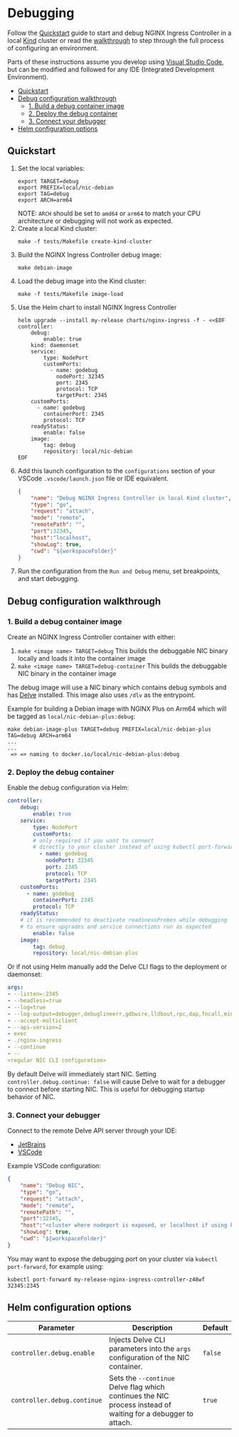# Debugging

Follow the [Quickstart](#quickstart) guide to start and debug NGINX Ingress Controller in a local [Kind](https://kind.sigs.k8s.io/) cluster or read the [walkthrough](#debug-configuration-walkthrough) to step through the full process of configuring an environment.

Parts of these instructions assume you develop using [Visual Studio Code](https://code.visualstudio.com/), but can be modified and followed for any IDE (Integrated Development Environment).

- [Quickstart](#quickstart)
- [Debug configuration walkthrough](#debug-configuration-walkthrough)
  - [1. Build a debug container image](#1-build-a-debug-container-image)
  - [2. Deploy the debug container](#2-deploy-the-debug-container)
  - [3. Connect your debugger](#3-connect-your-debugger)
- [Helm configuration options](#helm-configuration-options)



## Quickstart

1. Set the local variables:
    ```shell
    export TARGET=debug
    export PREFIX=local/nic-debian
    export TAG=debug
    export ARCH=arm64
    ```
    NOTE: `ARCH` should be set to `amd64` or `arm64` to match your CPU architecture or debugging will not work as expected.
2. Create a local Kind cluster:
    ```shell
    make -f tests/Makefile create-kind-cluster
    ```
3. Build the NGINX Ingress Controller debug image:
    ```shell
    make debian-image
    ```
4. Load the debug image into the Kind cluster:
    ```shell
    make -f tests/Makefile image-load
    ```
5. Use the Helm chart to install NGINX Ingress Controller
    ```shell
    helm upgrade --install my-release charts/nginx-ingress -f - <<EOF
    controller:
        debug:
            enable: true
        kind: daemonset
        service:
            type: NodePort
            customPorts:
              - name: godebug
                nodePort: 32345
                port: 2345
                protocol: TCP
                targetPort: 2345
        customPorts:
          - name: godebug
            containerPort: 2345
            protocol: TCP
        readyStatus:
            enable: false
        image:
            tag: debug
            repository: local/nic-debian
    EOF
    ```
6. Add this launch configuration to the `configurations` section of your VSCode `.vscode/launch.json` file or IDE equivalent.
    ```json
    {
        "name": "Debug NGINX Ingress Controller in local Kind cluster",
        "type": "go",
        "request": "attach",
        "mode": "remote",
        "remotePath": "",
        "port":32345,
        "host":"localhost",
        "showLog": true,
        "cwd": "${workspaceFolder}"
    }
    ```
7. Run the configuration from the `Run and Debug` menu, set breakpoints, and start debugging.


## Debug configuration walkthrough

### 1. Build a debug container image

Create an NGINX Ingress Controller container with either:
1. `make <image name> TARGET=debug`
This builds the debuggable NIC binary locally and loads it into the container image
1. `make <image name> TARGET=debug-container`
This builds the debuggable NIC binary in the container image

The debug image will use a NIC binary which contains debug symbols and has [Delve](https://github.com/go-delve/delve) installed. This image also uses `/dlv` as the entrypoint.

Example for building a Debian image with NGINX Plus on Arm64 which will be tagged as `local/nic-debian-plus:debug`:

```shell
make debian-image-plus TARGET=debug PREFIX=local/nic-debian-plus TAG=debug ARCH=arm64
...
...
 => => naming to docker.io/local/nic-debian-plus:debug
```

### 2. Deploy the debug container

Enable the debug configuration via Helm:

```yaml
controller:
    debug:
        enable: true
    service:
        type: NodePort
        customPorts:
        # only required if you want to connect
        # directly to your cluster instead of using kubectl port-forward
          - name: godebug
            nodePort: 32345
            port: 2345
            protocol: TCP
            targetPort: 2345
    customPorts:
      - name: godebug
        containerPort: 2345
        protocol: TCP
    readyStatus:
    # it is recommended to deactivate readinessProbes while debugging
    # to ensure upgrades and service connections run as expected
        enable: false
    image:
        tag: debug
        repository: local/nic-debian-plus
```

Or if not using Helm manually add the Delve CLI flags to the deployment or daemonset:
```yaml
args:
- --listen=:2345
- --headless=true
- --log=true
- --log-output=debugger,debuglineerr,gdbwire,lldbout,rpc,dap,fncall,minidump,stack
- --accept-multiclient
- --api-version=2
- exec
- ./nginx-ingress
- --continue
- --
<regular NIC CLI configuration>
```

By default Delve will immediately start NIC. Setting `controller.debug.continue: false` will cause Delve to wait for a debugger to connect before starting NIC. This is useful for debugging startup behavior of NIC.

### 3. Connect your debugger

Connect to the remote Delve API server through your IDE:
- [JetBrains](https://www.jetbrains.com/help/go/attach-to-running-go-processes-with-debugger.html)
- [VSCode](https://github.com/golang/vscode-go/blob/master/docs/debugging.md)

Example VSCode configuration:

```json
{
    "name": "Debug NIC",
    "type": "go",
    "request": "attach",
    "mode": "remote",
    "remotePath": "",
    "port":32345,
    "host":"<cluster where nodeport is exposed, or localhost if using kubectl port forward>",
    "showLog": true,
    "cwd": "${workspaceFolder}"
}
```

You may want to expose the debugging port on your cluster via `kubectl port-forward`, for example using:
```shell
kubectl port-forward my-release-nginx-ingress-controller-z48wf 32345:2345
```

## Helm configuration options

| Parameter                   | Description                                                                                                   | Default |
| --------------------------- | ------------------------------------------------------------------------------------------------------------- | ------- |
| `controller.debug.enable`   | Injects Delve CLI parameters into the `args` configuration of the NIC container.                              | `false` |
| `controller.debug.continue` | Sets the `--continue` Delve flag which continues the NIC process instead of waiting for a debugger to attach. | `true`  |
